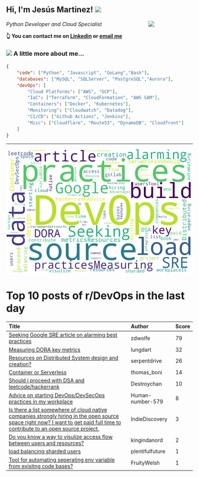 <!--
**jmartinezl/jmartinezl** is a ✨ _special_ ✨ repository because its `README.md` (this file) appears on your GitHub profile.

Here are some ideas to get you started:

- 🔭 I’m currently working on ...
- 🌱 I’m currently learning ...
- 👯 I’m looking to collaborate on ...
- 🤔 I’m looking for help with ...
- 💬 Ask me about ...
- 📫 How to reach me: ...
- 😄 Pronouns: ...
- ⚡ Fun fact: ...
-->

<h2>Hi, I'm Jesús Martinez! <img src="https://media.giphy.com/media/WUlplcMpOCEmTGBtBW/giphy.gif" width="30"> </h2>
<img align='right' src="https://media.giphy.com/media/NytMLKyiaIh6VH9SPm/giphy.gif" width="120">
<p><em>Python Developer and Cloud Specialist
</em></p>

**👆 You can contact me on [Linkedin](https://www.linkedin.com/in/jes%C3%BAs-martinez-2b7b10104/) or [email me](mailto:jesus.mtz.lorenzo@gmail.com)**

### <img src="https://media.giphy.com/media/VgCDAzcKvsR6OM0uWg/giphy.gif" width="50"> A little more about me...  

```json
{
    "code": ["Python", "Javascript", "GoLang","Bash"],
    "databases": ["MySQL", "SQLServer", "PostgreSQL","Aurora"],
    "devOps": [
        "Cloud Platforms": ["AWS", "GCP"],
        "IaC": ["Terraform", "CloudFormation", "AWS SAM"],
        "Containers": ["Docker", "Kubernetes"],
        "Monitoring": ["Cloudwatch", "Datadog"],
        "CI/CD": ["Github Actions", "Jenkins"],
        "Misc": ["Cloudflare", "Route53", "DynamoDB", "Cloudfront"]
    ]
}
```
---

![Wordcloud](./cloud.png)

# Top 10 posts of r/DevOps in the last day

| Title | Author | Score |
|:---|:---|:---|
| [Seeking Google SRE article on alarming best practices](https://www.reddit.com/r/devops/comments/vijdvy/seeking_google_sre_article_on_alarming_best/) | zdwolfe | 79 |
| [Measuring DORA key metrics](https://www.reddit.com/r/devops/comments/vi6rli/measuring_dora_key_metrics/) | lungdart | 32 |
| [Resources on Distributed System design and creation?](https://www.reddit.com/r/devops/comments/vigyy7/resources_on_distributed_system_design_and/) | serpentdrive | 26 |
| [Container or Serverless](https://www.reddit.com/r/devops/comments/vi5rx7/container_or_serverless/) | thomas_boni | 14 |
| [Should i proceed with DSA and leetcode/hackerrank](https://www.reddit.com/r/devops/comments/viac2k/should_i_proceed_with_dsa_and_leetcodehackerrank/) | Destroychan | 10 |
| [Advice on starting DevOps/DevSecOps practices in my workplace](https://www.reddit.com/r/devops/comments/vicagu/advice_on_starting_devopsdevsecops_practices_in/) | Human-number-579 | 8 |
| [Is there a list somewhere of cloud native companies strongly hiring in the open source space right now? I want to get paid full time to contribute to an open source project.](https://www.reddit.com/r/devops/comments/virtcs/is_there_a_list_somewhere_of_cloud_native/) | IndieDiscovery | 3 |
| [Do you know a way to visulize access flow between users and resources?](https://www.reddit.com/r/devops/comments/visj33/do_you_know_a_way_to_visulize_access_flow_between/) | kingindanord | 2 |
| [load balancing sharded users](https://www.reddit.com/r/devops/comments/viugu8/load_balancing_sharded_users/) | plentifulfuture | 1 |
| [Tool for automating seperating env variable from exisitng code bases?](https://www.reddit.com/r/devops/comments/viv993/tool_for_automating_seperating_env_variable_from/) | FruityWelsh | 1 |
